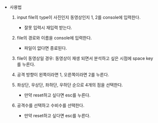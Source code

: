 - 사용법
  1. input file의 type이 사진인지 동영상인지 1, 2를 console에 입력한다.
     - 잘못 입력시 재입력 받는다.
       
  2. file의 경로와 이름을 console에 입력한다.
     - 파일이 없다면 종료된다.
       
  3. file이 동영상일 경우: 동영상이 재생 되면서 분석하고 싶은 시점에 space key를 누른다.
     
  5. 공격 방향이 왼쪽이라면 1, 오른쪽이라면 2를 누른다.
     
  7. 좌상단, 우상단, 좌하단, 우하단 순으로 4개의 점을 선택한다.
     - 만약 reset하고 싶다면 esc를 누른다.
       
  8. 공격수를 선택하고 수비수를 선택한다.
     - 만약 reset하고 싶다면 esc를 누른다.
     
